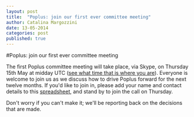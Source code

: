 ```yaml
---
layout: post
title:  "Poplus: join our first ever committee meeting"
author: Catalina Margozzini
date: 13-05-2014
categories: post
published: true
---
```


#Poplus: join our first ever committee meeting

The first Poplus committee meeting will take place, via Skype, on Thursday 15th May at midday UTC ([see what time that is where you are](http://www.worldtimeserver.com/convert_time_in_UTC.aspx?y=2014&mo=5&d=15&h=12&mn=0)).
Everyone is welcome to join us as we discuss how to drive Poplus forward for the next twelve months. If you'd like to join in, please add your name and contact details to this [spreadsheet](https://docs.google.com/spreadsheets/d/1NU2tBeTye8rgStwLv4QoAaZdg6sGpbp9Y9LwnaoSQ6Y/edit#gid=0), and stand by to join the call on Thursday.

Don't worry if you can't make it; we'll be reporting back on the decisions that are made.

